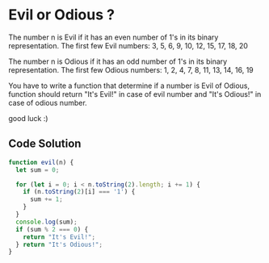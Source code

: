 # Evil or Odious ? 

The number n is Evil if it has an even number of 1's in its binary representation.
The first few Evil numbers: 3, 5, 6, 9, 10, 12, 15, 17, 18, 20

The number n is Odious if it has an odd number of 1's in its binary representation.
The first few Odious numbers: 1, 2, 4, 7, 8, 11, 13, 14, 16, 19

You have to write a function that determine if a number is Evil of Odious, function should return "It's Evil!" in case of evil number and "It's Odious!" in case of odious number.

good luck :)


## Code Solution 

```js
function evil(n) {
  let sum = 0;

  for (let i = 0; i < n.toString(2).length; i += 1) {
    if (n.toString(2)[i] === '1') {
      sum += 1;
    }
  }
  console.log(sum);
  if (sum % 2 === 0) {
    return "It's Evil!";
  } return "It's Odious!";
}

```